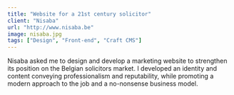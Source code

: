 ```yaml
---
title: "Website for a 21st century solicitor"
client: "Nisaba"
url: "http://www.nisaba.be"
image: nisaba.jpg
tags: ["Design", "Front-end", "Craft CMS"]
---
```


Nisaba asked me to design and develop a marketing website to strengthen its position on the Belgian solicitors market. I developed an identity and content conveying professionalism and reputability, while promoting a modern approach to the job and a no-nonsense business model.
